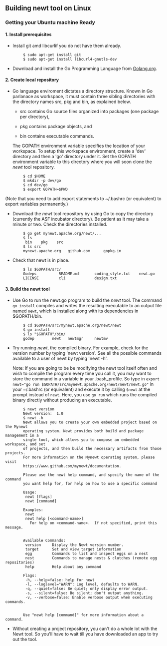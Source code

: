 ## Building newt tool on Linux 


### Getting your Ubuntu machine Ready 


#### 1. Install prerequisites

* Install git amd libcurlif you do not have them already.
```no-highlight
        $ sudo apt-get install git 
        $ sudo apt-get install libcurl4-gnutls-dev 
```

* Download and install the Go Programming Language from 
[Golang.org](https://golang.org/dl/).  

#### 2. Create local repository 

* Go language enviroment dictates a directory structure. Known in Go parlanace as workspace, it must contain three sibling directories with the directory names src, pkg and bin, as explained below. 

    * src contains Go source files organized into packages (one package per directory),

    * pkg contains package objects, and

    * bin contains executable commands.

    The GOPATH environment variable specifies the location of your workspace. To setup this workspace environment, create a 'dev' directory and then a 'go' directory under it. Set the GOPATH environment variable to this directory where you will soon clone the *newt* tool repository.

```no-highlight
        $ cd $HOME
        $ mkdir -p dev/go  
        $ cd dev/go
        $ export GOPATH=$PWD
```
  (Note that you need to add export statements to ~/.bashrc (or equivalent) to export variables permanently.)

* Download the *newt* tool repository by using Go to copy the directory (currently the ASF incubator directory). Be patient as it may take a minute or two. Check the directories installed.
```no-highlight
        $ go get mynewt.apache.org/newt/...
        $ ls
         bin	pkg	   src
        $ ls src
        mynewt.apache.org	github.com		gopkg.in
```

* Check that newt is in place.
```no-highlight
        $ ls $GOPATH/src/
        Godeps			README.md		coding_style.txt    newt.go
        LICENSE			cli			    design.txt
```
#### 3. Build the newt tool


* Use Go to run the newt.go program to build the *newt* tool. The command `go install` compiles and writes the resulting executable to an output file named `newt`, which is installed along with its dependencies in $GOPATH/bin.
```no-highlight
        $ cd $GOPATH/src/mynewt.apache.org/newt/newt
        $ go install
        $ ls "$GOPATH"/bin/
        godep        newt   newtmgr     newtmv
```
* Try running *newt*, the compiled binary. For example, check for the version number by typing 'newt version'. See all the possible commands available to a user of newt by typing 'newt -h'.

   Note: If you are going to be be modifying the newt tool itself often and wish to compile the program every time you call it, you may want to store the command in a variable in your .bash_profile. So type in `export newt="go run $GOPATH/src/mynewt.apache.org/newt/newt/newt.go"` in your ~/.bashrc (or equivalent) and execute it by calling `$newt` at the prompt instead of `newt`. Here, you use `go run` which runs the compiled binary directly without producing an executable.   
  
```no-highlight
        $ newt version
        Newt version:  1.0
        $ newt -h
        Newt allows you to create your own embedded project based on the Mynewt
        operating system. Newt provides both build and package management in a
        single tool, which allows you to compose an embedded workspace, and set
        of projects, and then build the necessary artifacts from those projects.
        For more information on the Mynewt operating system, please visit
        https://www.github.com/mynewt/documentation.

        Please use the newt help command, and specify the name of the command
        you want help for, for help on how to use a specific command

        Usage:
         newt [flags]
         newt [command]

        Examples:
         newt
         newt help [<command-name>]
           For help on <command-name>.  If not specified, print this message.


        Available Commands:
         version     Display the Newt version number.
         target      Set and view target information
         egg         Commands to list and inspect eggs on a nest
         nest        Commands to manage nests & clutches (remote egg repositories)
         help        Help about any command

        Flags:
         -h, --help=false: help for newt
         -l, --loglevel="WARN": Log level, defaults to WARN.
         -q, --quiet=false: Be quiet; only display error output.
         -s, --silent=false: Be silent; don't output anything.
         -v, --verbose=false: Enable verbose output when executing commands.


        Use "newt help [command]" for more information about a command.
```        
* Without creating a project repository, you can't do a whole lot with the Newt tool. So you'll have to wait till you have downloaded an app to try out the tool. 

